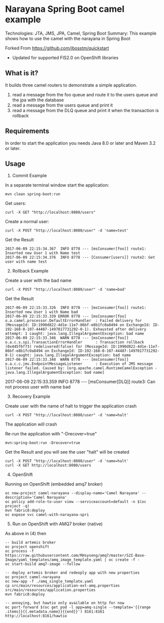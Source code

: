 Narayana Spring Boot camel example
============================
Technologies: JTA, JMS, JPA, Camel, Spring Boot
Summary: This example shows how to use the camel with the narayana in Spring Boot

Forked From https://github.com/jbosstm/quickstart
- Updated for supported FIS2.0 on OpenShift libraries

What is it?
-----------

It builds three camel routers to demonstrate a simple application.

1. read a message from the foo queue and route it to the users queue and the jpa with the database
2. read a message from the users queue and print it
3. read a message from the DLQ queue and print it when the transaction is rollback


Requirements
------------

In order to start the application you needs Java 8.0 or later and Maven 3.2 or later.


Usage
-----

1. Commit Example

In a separate terminal window start the application:

    mvn clean spring-boot:run

Get users:

    curl -X GET "http://localhost:8080/users"

Create a normal user:

    curl -X POST "http://localhost:8080/user" -d 'name=test'

Get the Result

    2017-06-09 22:15:34.367  INFO 8778 --- [msConsumer[foo]] route1: Inserted new User 1 with Name test
    2017-06-09 22:15:34.376  INFO 8778 --- [Consumer[users]] route2: Get user with name test

2. Rollback Example

Create a user with the bad name

    curl -X POST "http://localhost:8080/user" -d 'name=bad'

Get the Result

    2017-06-09 22:15:33.326  INFO 8778 --- [msConsumer[foo]] route1: Inserted new User 1 with Name bad
    2017-06-09 22:15:33.339 ERROR 8778 --- [msConsumer[foo] o.a.camel.processor.DefaultErrorHandler  : Failed delivery for (MessageId: ID:1990d822-4d1e-11e7-86bf-e8b1fc0a8494 on ExchangeId: ID-192-168-0-107-44487-1497017731292-0-1). Exhausted after delivery attempt: 1 caught: java.lang.IllegalArgumentException: bad name
    2017-06-09 22:15:33.346  WARN 8778 --- [msConsumer[foo]] o.a.c.s.spi.TransactionErrorHandler      : Transaction rollback (0x445f6f73) redelivered(false) for (MessageId: ID:1990d822-4d1e-11e7-86bf-e8b1fc0a8494 on ExchangeId: ID-192-168-0-107-44487-1497017731292-0-1) caught: java.lang.IllegalArgumentException: bad name
    2017-06-09 22:15:33.348  WARN 8778 --- [msConsumer[foo]] o.a.c.c.jms.EndpointMessageListener      : Execution of JMS message listener failed. Caused by: [org.apache.camel.RuntimeCamelException - java.lang.IllegalArgumentException: bad name]
2017-06-09 22:15:33.359  INFO 8778 --- [msConsumer[DLQ]] route3: Can not process user with name bad

3. Recovery Example

Create user with the name of halt to trigger the application crash

    curl -X POST "http://localhost:8080/user" -d 'name=halt'

The application will crash

Re-run the application with "-Drecover=true"

    mvn:spring-boot:run -Drecover=true

Get the Result and you will see the user "halt" will be created

    curl -X POST "http://localhost:8080/user" -d 'name=halt'
    curl -X GET http://localhost:8080/users

4. OpenShift

Running on OpenShift (embedded amq7 broker)

    oc new-project camel-narayana --display-name='Camel Narayana' --description='Camel Narayana'
    oc policy add-role-to-user view --serviceaccount=default -n $(oc project -q)
    mvn fabric8:deploy
    oc expose svc camel-with-narayana-spri

5. Run on OpenShift with AMQ7 broker (native)

As above in (4) then

    -- build artemis broker
    oc project openshift
    oc process -f https://raw.githubusercontent.com/RHsyseng/amq7/master/S2I-Base-Image/yaml_templates/amq_image_template.yaml | oc create -f -
    oc start-build amq7-image --follow
    
    -- deploy artemis broker and redeoply app with new properties  
    oc project camel-narayana
    oc new-app -f ./amq_single_template.yaml
    cp src/main/resources/application-ext-amq.properties src/main/resources/application.properties
    mvn fabric8:deploy
    
    -- annoying, but hawtio only available on http for now
    oc port-forward $(oc get pod -l app=amq-single --template='{{range .items}}{{.metadata.name}}{{end}}') 8161:8161
    http://localhost:8161/hawtio
